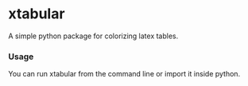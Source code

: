 # xtabular
A simple python package for colorizing latex tables.

### Usage
You can run xtabular from the command line or import it inside python.
